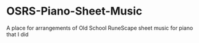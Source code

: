 # OSRS-Piano-Sheet-Music
A place for arrangements of Old School RuneScape sheet music for piano that I did
